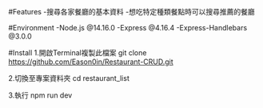 #Features
-搜尋各家餐廳的基本資料
-想吃特定種類餐點時可以搜尋推薦的餐廳

#Environment
-Node.js @14.16.0
-Express @4.16.4
-Express-Handlebars @3.0.0

#Install
1.開啟Terminal複製此檔案
git clone https://github.com/Eason0in/Restaurant-CRUD.git

2.切換至專案資料夾
cd restaurant_list

3.執行
npm run dev
